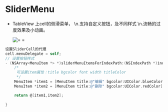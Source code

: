 # SliderMenu 

* TableView 上cell的侧滑菜单，
\n.支持自定义按钮，及不同样式
\n.流畅的过度效果及小动画。


     ![= =](https://upload-images.jianshu.io/upload_images/6657057-8cb25fcda8066aee.gif?imageMogr2/auto-orient/strip)



```objective-C
设置SliderCell的代理
cell.menuDelegate = self;
// 设置按钮样式
- (NSArray<MenuItem *> *)sliderMenuItemsForIndexPath:(NSIndexPath *)indexPath{
    /*
     可设置item属性：title bgcolor font width titleColor
     */
    MenuItem *item1 = [MenuItem title:@"编辑" bgcolor:UIColor.blueColor];
    MenuItem *item2 = [MenuItem title:@"删除" bgcolor:UIColor.redColor];

    return @[item1,item2];
    
}

```
